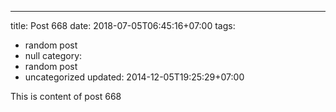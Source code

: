 ---
title: Post 668
date: 2018-07-05T06:45:16+07:00
tags:
  - random post
  - null
category:
  - random post
  - uncategorized
updated: 2014-12-05T19:25:29+07:00

This is content of post 668